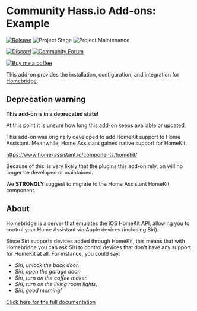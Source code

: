 # Community Hass.io Add-ons: Example

[![Release][release-shield]][release] ![Project Stage][project-stage-shield] ![Project Maintenance][maintenance-shield]

[![Discord][discord-shield]][discord] [![Community Forum][forum-shield]][forum]

[![Buy me a coffee][buymeacoffee-shield]][buymeacoffee]

This add-on provides the installation, configuration, and integration for
[Homebridge][homebridge].

## Deprecation warning

**This add-on is in a deprecated state!**

At this point it is unsure how long this add-on keeps available or
updated.

This add-on was originally developed to add HomeKit support to
Home Assistant. Meanwhile, Home Assistant gained native support
for HomeKit.

<https://www.home-assistant.io/components/homekit/>

Because of this, is very likely that the plugins this add-on rely, on
will no longer be developed or maintained.

We **STRONGLY** suggest to migrate to the Home Assistant HomeKit component.

## About

Homebridge is a server that emulates the iOS HomeKit API, allowing you to
control your Home Assistant via Apple devices (including Siri).

Since Siri supports devices added through HomeKit, this means that with
Homebridge you can ask Siri to control devices that don't have any support for
HomeKit at all. For instance, you could say:

- _Siri, unlock the back door._
- _Siri, open the garage door._
- _Siri, turn on the coffee maker._
- _Siri, turn on the living room lights._
- _Siri, good morning!_

[Click here for the full documentation][docs]

[project-stage-shield]: https://img.shields.io/badge/project%20stage-%20!%20DEPRECATED%20%20%20!-ff0000.svg
[forum-shield]: https://img.shields.io/badge/community-forum-brightgreen.svg
[forum]: https://community.home-assistant.io/t/community-hass-io-add-on-homebridge/33803?u=frenck
[discord-shield]: https://img.shields.io/discord/330944238910963714.svg
[discord]: https://discord.gg/c5DvZ4e
[maintenance-shield]: https://img.shields.io/maintenance/yes/2018.svg
[release-shield]: https://img.shields.io/badge/version-v2.7.0-blue.svg
[release]: https://github.com/hassio-addons/addon-homebridge/tree/v2.7.0
[docs]: https://github.com/hassio-addons/addon-homebridge/blob/v2.7.0/README.md
[buymeacoffee-shield]: https://www.buymeacoffee.com/assets/img/guidelines/download-assets-sm-2.svg
[buymeacoffee]: https://www.buymeacoffee.com/frenck
[homebridge]: https://github.com/nfarina/homebridge